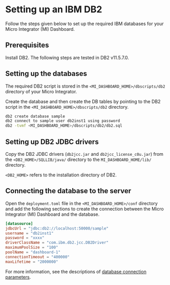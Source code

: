 # Setting up an IBM DB2

Follow the steps given below to set up the required IBM databases for your Micro Integrator (MI) Dashboard.

## Prerequisites

Install DB2. The following steps are tested in DB2 v11.5.7.0.

## Setting up the databases

The required DB2 script is stored in the `<MI_DASHBOARD_HOME>/dbscripts/db2` directory of your Micro Integrator.

Create the database and then create the DB tables by pointing to the DB2 script in the 
`<MI_DASHBOARD_HOME>/dbscripts/db2` directory.

```bash tab='Dashboard DB'
db2 create database sample
db2 connect to sample user db2inst1 using password
db2 -tvmf <MI_DASHBOARD_HOME>/dbscripts/db2/db2.sql

```

## Setting up DB2 JDBC drivers

Copy the DB2 JDBC drivers (`db2jcc.jar` and `db2jcc_license_c0u.jar`) from the `<DB2_HOME>/SQLLIB/java/` directory to the `MI_DASHBOARD_HOME/lib/` directory.

`<DB2_HOME>` refers to the installation directory of DB2.

## Connecting the database to the server

Open the `deployment.toml` file in the `<MI_DASHBOARD_HOME>/conf` directory and add the following sections to create the connection between the Micro Integrator (MI) Dashboard and the database.

```toml tab='Dashboard DB Connection'
[datasource]
jdbcUrl = "jdbc:db2://localhost:50000/sample"
username = "db2inst1"
password = "xxxx"
driverClassName = "com.ibm.db2.jcc.DB2Driver"
maximumPoolSize = "100"
poolName = "dashboard-1"
connectionTimeout = "400000"
maxLifetime = "2000000"
```

For more information, see the descriptions of [database connection parameters]({{base_path}}/reference/config-catalog-mi-dashboard/#database-connection).
